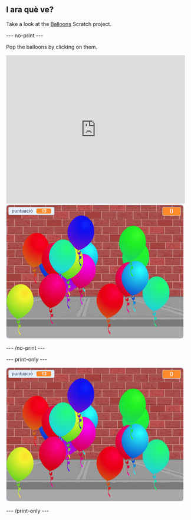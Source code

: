## I ara què ve?

Take a look at the [Balloons](https://projects.raspberrypi.org/en/projects/balloons) Scratch project.

\--- no-print \---

Pop the balloons by clicking on them.

<div class="scratch-preview">
  <iframe allowtransparency="true" width="485" height="402" src="https://scratch.mit.edu/projects/embed/299206746/?autostart=false" frameborder="0" scrolling="no"></iframe>
  <img src="images/balloons-final.png">
</div>

\--- /no-print \---

\--- print-only \---

![complete project](images/balloons-final.png)

\--- /print-only \---